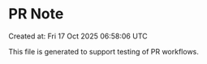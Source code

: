 # PR Note

Created at: Fri 17 Oct 2025 06:58:06 UTC

This file is generated to support testing of PR workflows.
